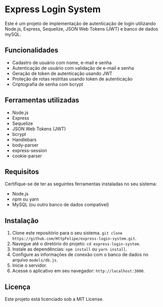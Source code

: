 # Express Login System

Este é um projeto de implementação de autenticação de login utilizando Node.js, Express, Sequelize, JSON Web Tokens (JWT) e banco de dados mySQL.

## Funcionalidades

- Cadastro de usuário com nome, e-mail e senha
- Autenticação de usuário com validação de e-mail e senha
- Geração de token de autenticação usando JWT
- Proteção de rotas restritas usando token de autenticação
- Criptografia de senha com bcrypt

## Ferramentas utilizadas
- Node.js
- Express
- Sequelize
- JSON Web Tokens (JWT)
- bcrypt
- Handlebars
- body-parser
- express-session
- cookie-parser

## Requisitos

Certifique-se de ter as seguintes ferramentas instaladas no seu sistema:

- Node.js
- npm ou yarn
- MySQL (ou outro banco de dados compatível)

## Instalação

1. Clone este repositório para o seu sistema. `git clone https://github.com/HttpFelipe/express-login-system.git`.
2. Navegue até o diretório do projeto: `cd express-login-system`.
3. Instale as dependências: `npm install` ou `yarn install`.
4. Configure as informações de conexão com o banco de dados no arquivo `models/db.js`.
5. Inicie o servidor.
6. Acesse o aplicativo em seu navegador: `http://localhost:3000`.

## Licença

Este projeto está licenciado sob a MIT License.

